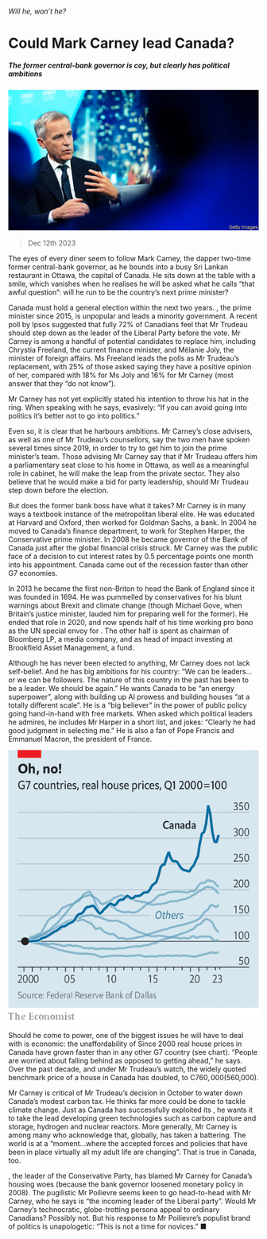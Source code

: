 ###### Will he, won’t he?

# Could Mark Carney lead Canada? 

##### The former central-bank governor is coy, but clearly has political ambitions 

![image](images/20231216_AMP001.jpg) 

> Dec 12th 2023 

The eyes of every diner seem to follow Mark Carney, the dapper two-time former central-bank governor, as he bounds into a busy Sri Lankan restaurant in Ottawa, the capital of Canada. He sits down at the table with a smile, which vanishes when he realises he will be asked what he calls “that awful question”: will he run to be the country’s next prime minister? 

Canada must hold a general election within the next two years. , the prime minister since 2015, is unpopular and leads a minority government. A recent poll by Ipsos suggested that fully 72% of Canadians feel that Mr Trudeau should step down as the leader of the Liberal Party before the vote. Mr Carney is among a handful of potential candidates to replace him, including Chrystia Freeland, the current finance minister, and Mélanie Joly, the minister of foreign affairs. Ms Freeland leads the polls as Mr Trudeau’s replacement, with 25% of those asked saying they have a positive opinion of her, compared with 18% for Ms Joly and 16% for Mr Carney (most answer that they “do not know”).

Mr Carney has not yet explicitly stated his intention to throw his hat in the ring. When speaking with  he says, evasively: “If you can avoid going into politics it’s better not to go into politics.” 

Even so, it is clear that he harbours ambitions. Mr Carney’s close advisers, as well as one of Mr Trudeau’s counsellors, say the two men have spoken several times since 2019, in order to try to get him to join the prime minister’s team. Those advising Mr Carney say that if Mr Trudeau offers him a parliamentary seat close to his home in Ottawa, as well as a meaningful role in cabinet, he will make the leap from the private sector. They also believe that he would make a bid for party leadership, should Mr Trudeau step down before the election. 

But does the former bank boss have what it takes? Mr Carney is in many ways a textbook instance of the metropolitan liberal elite. He was educated at Harvard and Oxford, then worked for Goldman Sachs, a bank. In 2004 he moved to Canada’s finance department, to work for Stephen Harper, the Conservative prime minister. In 2008 he became governor of the Bank of Canada just after the global financial crisis struck. Mr Carney was the public face of a decision to cut interest rates by 0.5 percentage points one month into his appointment. Canada came out of the recession faster than other G7 economies.

In 2013 he became the first non-Briton to head the Bank of England since it was founded in 1694. He was pummelled by conservatives for his blunt warnings about Brexit and climate change (though Michael Gove, when Britain’s justice minister, lauded him for preparing well for the former). He ended that role in 2020, and now spends half of his time working pro bono as the UN special envoy for . The other half is spent as chairman of Bloomberg LP, a media company, and as head of impact investing at Brookfield Asset Management, a fund. 

Although he has never been elected to anything, Mr Carney does not lack self-belief. And he has big ambitions for his country: “We can be leaders…or we can be followers. The nature of this country in the past has been to be a leader. We should be again.” He wants Canada to be “an energy superpower”, along with building up AI prowess and building houses “at a totally different scale”. He is a “big believer” in the power of public policy going hand-in-hand with free markets. When asked which political leaders he admires, he includes Mr Harper in a short list, and jokes: “Clearly he had good judgment in selecting me.” He is also a fan of Pope Francis and Emmanuel Macron, the president of France. 

![image](images/20231216_AMC705.png) 


Should he come to power, one of the biggest issues he will have to deal with is economic: the unaffordability of  Since 2000 real house prices in Canada have grown faster than in any other G7 country (see chart). “People are worried about falling behind as opposed to getting ahead,” he says. Over the past decade, and under Mr Trudeau’s watch, the widely quoted benchmark price of a house in Canada has doubled, to C$760,000 ($560,000). 

Mr Carney is critical of Mr Trudeau’s decision in October to water down Canada’s modest carbon tax. He thinks far more could be done to tackle climate change. Just as Canada has successfully exploited its , he wants it to take the lead developing green technologies such as carbon capture and storage, hydrogen and nuclear reactors. More generally, Mr Carney is among many who acknowledge that, globally,  has taken a battering. The world is at a “moment...where the accepted forces and policies that have been in place virtually all my adult life are changing”. That is true in Canada, too. 

, the leader of the Conservative Party, has blamed Mr Carney for Canada’s housing woes (because the bank governor loosened monetary policy in 2008). The pugilistic Mr Poilievre seems keen to go head-to-head with Mr Carney, who he says is “the incoming leader of the Liberal party”. Would Mr Carney’s technocratic, globe-trotting persona appeal to ordinary Canadians? Possibly not. But his response to Mr Poilievre’s populist brand of politics is unapologetic: “This is not a time for novices.” ■

